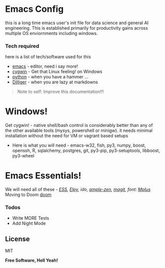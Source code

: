 # Emacs Config

this is a long time emacs user's init file for data science and general AI engineering. This is established primarily for productivity gains across multiple OS enviornments including windows. 

### Tech required

here is a list of tech/software used for this

* [emacs](https://www.gnu.org/software/emacs/) - editor, need i say more!
* [cygwin](https://www.cygwin.com/) - Get that Linux feeling! on Windows
* [python](https://www.python.org/) - when you have a hammer ...
* [Dilliger][dill] - when you are lazy at markdowns 

> Note to self:
> Improve this documentation!!!

# Windows!
Get cygwin! - native shell/bash control is considerably better than any of the other available tools (mysys, powershell or minigw). it needs minimal installation without the need for VM or vagrant based setups
* Here is what you will need - emacs-w32, fish, py3, numpy, boost, openssh, R, sqlalchemy, postgres, git, py3-pip, py3-setuptools, libboost, py3-wheel

# Emacs Essentials!
We will need all of these - *[ESS][ess], [Elpy][elpy], ido, [ample-zen][amplezen], [magit][magit], font:  [Mplus]([mplus])* 
Moving to Doom [doom]

### Todos

 - Write MORE Tests
 - Add Night Mode

License
----

MIT


**Free Software, Hell Yeah!**

[//]: # (These are reference links used in the body of this note and get stripped out when the markdown processor does its job. There is no need to format nicely because it shouldn't be seen. Thanks SO - http://stackoverflow.com/questions/4823468/store-comments-in-markdown-syntax)


   [dill]: <https://github.com/joemccann/dillinger>
   [git-repo-url]: <https://github.com/joemccann/dillinger.git>
   [john gruber]: <http://daringfireball.net>
   [mplus]: <https://mplus-fonts.osdn.jp>
   [amplezen]: <https://github.com/mjwall/ample-zen>
   [df1]: <http://daringfireball.net/projects/markdown/>
   [elpy]: <https://github.com/jorgenschaefer/elpy>
   [ess]: <https://ess.r-project.org/>
   [Twitter Bootstrap]: <http://twitter.github.com/bootstrap/>
   [magit]: <https://magit.vc/>
   [@tjholowaychuk]: <http://twitter.com/tjholowaychuk>
   [express]: <http://expressjs.com>
   [doom]: <https://github.com/hlissner/doom-emacs>

